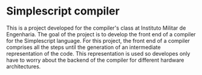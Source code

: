 # Simplescript compiler

This is a project developed for the compiler's class at Instituto Militar de Engenharia. The goal of the project is to develop the front end of a compiler for the Simplescript language. For this project, the front end of a compiler comprises all the steps until the generation of an intermediate representation of the code. This representation is used so developes only have to worry about the backend of the compiler for different hardware architectures.
